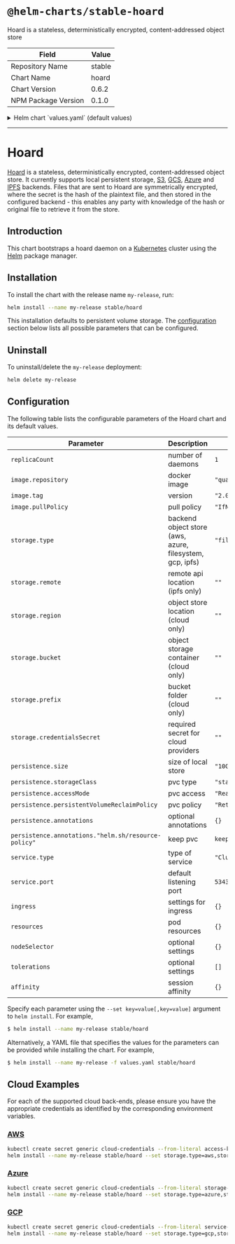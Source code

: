 # `@helm-charts/stable-hoard`

Hoard is a stateless, deterministically encrypted, content-addressed object store

| Field               | Value  |
| ------------------- | ------ |
| Repository Name     | stable |
| Chart Name          | hoard  |
| Chart Version       | 0.6.2  |
| NPM Package Version | 0.1.0  |

<details>

<summary>Helm chart `values.yaml` (default values)</summary>

```yaml
replicaCount: 1

image:
  repository: quay.io/monax/hoard
  tag: 2.0.0
  pullPolicy: IfNotPresent

storage:
  # aws | azure | filesystem | gcp | ipfs
  type: filesystem
  remote: ''
  bucket: ''
  prefix: ''
  region: ''
  credentialsSecret: ''
  encoding: base64

logging:
  type: json
  channels:
    - info
    - trace

# only filesystem
persistence:
  size: 10Gi
  storageClass: standard
  accessMode: ReadWriteOnce
  persistentVolumeReclaimPolicy: 'Retain'
  annotations:
    'helm.sh/resource-policy': keep

service:
  type: ClusterIP
  port: 53431

ingress:
  enabled: false
  annotations: {}
  path: /
  hosts:
    - hoard.local
  tls: []
  #  - secretName: hoard-tls
  #    hosts:
  #      - hoard.local

resources: {}
#   limits:
#     cpu: 500m
#     memory: 1Gi
#   requests:
#     cpu: 100m
#     memory: 256Mi

nodeSelector: {}

tolerations: []

affinity: {}
```

</details>

---

# Hoard

[Hoard](https://github.com/monax/hoard) is a stateless, deterministically encrypted, content-addressed object store. It currently supports local persistent storage, [S3](https://aws.amazon.com/s3/), [GCS](https://cloud.google.com/storage/), [Azure](https://azure.microsoft.com/en-gb/services/storage/) and [IPFS](https://ipfs.io) backends. Files that are sent to Hoard are symmetrically encrypted, where the secret is the hash of the plaintext file, and then stored in the configured backend - this enables any party with knowledge of the hash or original file to retrieve it from the store.

## Introduction

This chart bootstraps a hoard daemon on a [Kubernetes](http://kubernetes.io) cluster using the [Helm](https://helm.sh) package manager.

## Installation

To install the chart with the release name `my-release`, run:

```bash
helm install --name my-release stable/hoard
```

This installation defaults to persistent volume storage. The [configuration](#configuration) section below lists all possible parameters that can be configured.

## Uninstall

To uninstall/delete the `my-release` deployment:

```bash
helm delete my-release
```

## Configuration

The following table lists the configurable parameters of the Hoard chart and its default values.

| Parameter                                           | Description                                              | Default                 |
| --------------------------------------------------- | -------------------------------------------------------- | ----------------------- |
| `replicaCount`                                      | number of daemons                                        | `1`                     |
| `image.repository`                                  | docker image                                             | `"quay.io/monax/hoard"` |
| `image.tag`                                         | version                                                  | `"2.0.0"`               |
| `image.pullPolicy`                                  | pull policy                                              | `"IfNotPresent"`        |
| `storage.type`                                      | backend object store (aws, azure, filesystem, gcp, ipfs) | `"filesystem"`          |
| `storage.remote`                                    | remote api location (ipfs only)                          | `""`                    |
| `storage.region`                                    | object store location (cloud only)                       | `""`                    |
| `storage.bucket`                                    | object storage container (cloud only)                    | `""`                    |
| `storage.prefix`                                    | bucket folder (cloud only)                               | `""`                    |
| `storage.credentialsSecret`                         | required secret for cloud providers                      | `""`                    |
| `persistence.size`                                  | size of local store                                      | `"10Gi"`                |
| `persistence.storageClass`                          | pvc type                                                 | `"standard"`            |
| `persistence.accessMode`                            | pvc access                                               | `"ReadWriteOnce"`       |
| `persistence.persistentVolumeReclaimPolicy`         | pvc policy                                               | `"Retain"`              |
| `persistence.annotations`                           | optional annotations                                     | `{}`                    |
| `persistence.annotations."helm.sh/resource-policy"` | keep pvc                                                 | `keep`                  |
| `service.type`                                      | type of service                                          | `"ClusterIP"`           |
| `service.port`                                      | default listening port                                   | `53431`                 |
| `ingress`                                           | settings for ingress                                     | `{}`                    |
| `resources`                                         | pod resources                                            | `{}`                    |
| `nodeSelector`                                      | optional settings                                        | `{}`                    |
| `tolerations`                                       | optional settings                                        | `[]`                    |
| `affinity`                                          | session affinity                                         | `{}`                    |

Specify each parameter using the `--set key=value[,key=value]` argument to `helm install`. For example,

```bash
$ helm install --name my-release stable/hoard
```

Alternatively, a YAML file that specifies the values for the parameters can be provided while installing the chart. For example,

```bash
$ helm install --name my-release -f values.yaml stable/hoard
```

## Cloud Examples

For each of the supported cloud back-ends, please ensure you have the appropriate credentials as identified by the corresponding environment variables.

### [AWS](https://docs.aws.amazon.com/general/latest/gr/aws-security-credentials.html)

```bash
kubectl create secret generic cloud-credentials --from-literal access-key-id=${AWS_ACCESS_KEY_ID} --from-literal secret-access-key=${AWS_SECRET_ACCESS_KEY}
helm install --name my-release stable/hoard --set storage.type=aws,storage.region="eu-central-1",storage.bucket="my-bucket",storage.prefix="folder",storage.credentialsSecret="cloud-credentials"
```

### [Azure](https://docs.microsoft.com/en-us/azure/storage/common/storage-account-manage)

```bash
kubectl create secret generic cloud-credentials --from-literal storage-account-name=${AZURE_STORAGE_ACCOUNT_NAME} --from-literal storage-account-key=${AZURE_STORAGE_ACCOUNT_KEY}
helm install --name my-release stable/hoard --set storage.type=azure,storage.bucket="my-bucket",storage.prefix="folder",storage.credentialsSecret="cloud-credentials"
```

### [GCP](https://cloud.google.com/iam/docs/creating-managing-service-account-keys)

```bash
kubectl create secret generic cloud-credentials --from-literal service-key=${GCLOUD_SERVICE_KEY}
helm install --name my-release stable/hoard --set storage.type=gcp,storage.bucket="my-bucket",storage.prefix="folder",storage.credentialsSecret="cloud-credentials"
```
